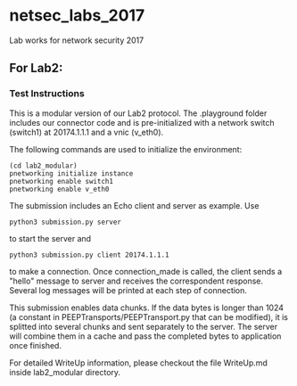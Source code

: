 # netsec_labs_2017
Lab works for network security 2017

## For Lab2: 
### Test Instructions
This is a modular version of our Lab2 protocol. The .playground folder includes our connector code and is pre-initialized with a network switch (switch1) at 20174.1.1.1 and a vnic (v_eth0).

The following commands are used to initialize the environment:

```
(cd lab2_modular)
pnetworking initialize instance
pnetworking enable switch1
pnetworking enable v_eth0
```

The submission includes an Echo client and server as example. Use

```
python3 submission.py server
```

to start the server and

```
python3 submission.py client 20174.1.1.1
```

to make a connection. Once connection_made is called, the client sends a "hello" message to server and receives the correspondent response. Several log messages will be printed at each step of connection.

This submission enables data chunks. If the data bytes is longer than 1024 (a constant in PEEPTransports/PEEPTransport.py that can be modified), it is splitted into several chunks and sent separately to the server. The server will combine them in a cache and pass the completed bytes to application once finished.

For detailed WriteUp information, please checkout the file WriteUp.md inside lab2_modular directory.